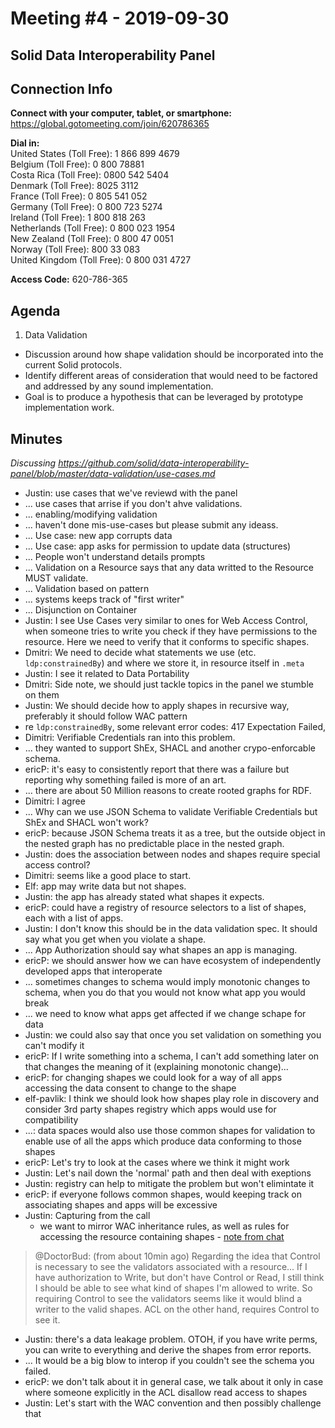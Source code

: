 # Meeting #4 - 2019-09-30
## Solid Data Interoperability Panel

## Connection Info
__Connect with your computer, tablet, or smartphone:__  
https://global.gotomeeting.com/join/620786365

__Dial in:__   
United States (Toll Free): 1 866 899 4679  
Belgium (Toll Free): 0 800 78881  
Costa Rica (Toll Free): 0800 542 5404  
Denmark (Toll Free): 8025 3112  
France (Toll Free): 0 805 541 052  
Germany (Toll Free): 0 800 723 5274  
Ireland (Toll Free): 1 800 818 263  
Netherlands (Toll Free): 0 800 023 1954  
New Zealand (Toll Free): 0 800 47 0051  
Norway (Toll Free): 800 33 083  
United Kingdom (Toll Free): 0 800 031 4727  

__Access Code:__ 620-786-365

## Agenda
1. Data Validation
 - Discussion around how shape validation should be incorporated into the current Solid protocols.
 - Identify different areas of consideration that would need to be factored and addressed by any sound implementation.
 - Goal is to produce a hypothesis that can be leveraged by prototype implementation work.

## Minutes

_Discussing https://github.com/solid/data-interoperability-panel/blob/master/data-validation/use-cases.md_

* Justin: use cases that we've reviewd with the panel
* ... use cases that arrise if you don't ahve validations.
* ... enabling/modifying validation
* ... haven't done mis-use-cases but please submit any ideass.
* ... Use case: new app corrupts data
* ... Use case: app asks for permission to update data (structures)
* ... People won't understand details prompts
* ... Validation on a Resource says that any data writted to the Resource MUST validate.
* ... Validation based on pattern
* ... systems keeps track of "first writer"
* ... Disjunction on Container
* Justin: I see Use Cases very similar to ones for Web Access Control, when someone tries to write you check if they have permissions to the resource. Here we need to verify that it conforms to specific shapes.
* Dmitri: We need to decide what statements we use (etc. `ldp:constrainedBy`) and where we store it, in resource itself in `.meta`
* Justin: I see it related to Data Portability
* Dmitri: Side note, we should just tackle topics in the panel we stumble on them
* Justin: We should decide how to apply shapes in recursive way, preferably it should follow WAC pattern
* re `ldp:constrainedBy`, some relevant error codes: 417 Expectation Failed,
* Dimitri: Verifiable Credentials ran into this problem.
* ... they wanted to support ShEx, SHACL and another crypo-enforcable schema.
* ericP: it's easy to consistently report that there was a failure but reporting why something failed is more of an art.
* ... there are about 50 Million reasons to create rooted graphs for RDF.
* Dimitri: I agree
* ... Why can we use JSON Schema to validate Verifiable Credentials but ShEx and SHACL won't work?
* ericP: because JSON Schema treats it as a tree, but the outside object in the nested graph has no predictable place in the nested graph.
* Justin: does the association between nodes and shapes require special access control?
* Dimitri: seems like a good place to start.
* Elf: app may write data but not shapes.
* Justin: the app has already stated what shapes it expects.
* ericP: could have a registry of resource selectors to a list of shapes, each with a list of apps.
* Justin: I don't know this should be in the data validation spec. It should say what you get when you violate a shape.
* ... App Authorization should say what shapes an app is managing.
* ericP: we should answer how we can have ecosystem of independently developed apps that interoperate
* ... sometimes changes to schema would imply monotonic changes to schema, when you do that you would not know what app you would break
* ... we need to know what apps get affected if we change schape for data
* Justin: we could also say that once you set validation on something you can't modify it
* ericP: If I write something into a schema, I can't add something later on that changes the meaning of it (explaining monotonic change)...
* ericP: for changing shapes we could look for a way of all apps accessing the data consent to change to the shape
* elf-pavlik: I think we should look how shapes play role in discovery and consider 3rd party shapes registry which apps would use for compatibility
* ...: data spaces would also use those common shapes for validation to enable use of all the apps which produce data conforming to those shapes
* ericP: Let's try to look at the cases where we think it might work
* Justin: Let's nail down the 'normal' path and then deal with exeptions
* Justin: registry can help to mitigate the problem but won't elimintate it
* ericP: if everyone follows common shapes, would keeping track on associating shapes and apps will be excessive
* Justin: Capturing from the call
  * we want to mirror WAC inheritance rules, as well as rules for accessing the resource containing shapes - [note from chat](https://gitter.im/solid/data-interoperability-panel?at=5d926a33a8650070c250b04b)
> @DoctorBud: (from about 10min ago) Regarding the idea that Control is necessary to see the validators associated with a resource... If I have authorization to Write, but don't have Control or Read, I still think I should be able to see what kind of shapes I'm allowed to write. So requiring Control to see the validators seems like it would blind a writer to the valid shapes. ACL on the other hand, requires Control to see it.


* Justin: there's a data leakage problem. OTOH, if you have write perms, you can write to everything and derive the shapes from error reports.
* ... It would be a big blow to interop if you couldn't see the schema you failed.
* ericP: we don't talk about it in general case, we talk about it only in case where someone explicitly in the ACL disallow read access to shapes
* Justin: Let's start with the WAC convention and then possibly challenge that
